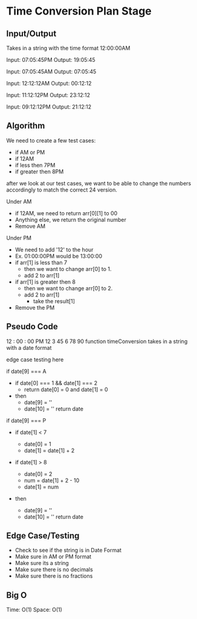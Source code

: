 # Time Conversion Plan Stage

## Input/Output

Takes in a string with the time format 12:00:00AM

Input: 07:05:45PM
Output: 19:05:45

Input: 07:05:45AM
Output: 07:05:45

Input: 12:12:12AM
Output: 00:12:12

Input: 11:12:12PM
Output: 23:12:12

Input: 09:12:12PM
Output: 21:12:12

## Algorithm

We need to create a few test cases:
- if AM or PM
- if 12AM
- if less then 7PM
- if greater then 8PM

after we look at our test cases, we want to be able to change the numbers accordingly to match the correct 24 version.

Under AM
- if 12AM, we need to return arr[0][1] to 00
- Anything else, we return the original number
- Remove AM

Under PM
- We need to add '12' to the hour
- Ex. 01:00:00PM would be 13:00:00
- if arr[1] is less than 7
  - then we want to change arr[0] to 1.
  - add 2 to arr[1]
- if arr[1] is greater then 8
  - then we want to change arr[0] to 2.
  - add 2 to arr[1]
    - take the result[1]
- Remove the PM

## Pseudo Code

12 : 00 : 00 PM
12 3 45 6 78 90
function timeConversion takes in a string with a date format

edge case testing here


if date[9] === A
- if date[0] === 1 && date[1] === 2
  - return date[0] = 0 and date[1] = 0
- then
  - date[9] = ''
  - date[10] = ''
  return date

if date[9] === P
- if date[1] < 7
  - date[0] = 1
  - date[1] = date[1] + 2

- if date[1] > 8
  - date[0] = 2
  - num = date[1] + 2 - 10
  - date[1] = num 
- then
  - date[9] = ''
  - date[10] = ''
  return date

## Edge Case/Testing

- Check to see if the string is in Date Format
- Make sure in AM or PM format
- Make sure its a string
- Make sure there is no decimals
- Make sure there is no fractions

## Big O

Time: O(1)
Space: O(1)